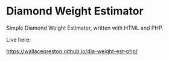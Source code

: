 
# Diamond Weight Estimator

Simple Diamond Weight Estimator, written with HTML and PHP.  

Live here:

https://wallacepreston.github.io/dia-weight-est-php/